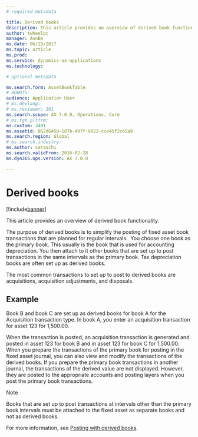 ```yaml
---
# required metadata

title: Derived books
description: This article provides an overview of derived book functionality.
author: twheeloc
manager: AnnBe
ms.date: 06/20/2017
ms.topic: article
ms.prod: 
ms.service: dynamics-ax-applications
ms.technology: 

# optional metadata

ms.search.form: AssetBookTable
# ROBOTS: 
audience: Application User
# ms.devlang: 
# ms.reviewer: 101
ms.search.scope: AX 7.0.0, Operations, Core
# ms.tgt_pltfrm: 
ms.custom: 3401
ms.assetid: 862d6450-187b-497f-9822-cce45f2c65a9
ms.search.region: Global
# ms.search.industry: 
ms.author: saraschi
ms.search.validFrom: 2016-02-28
ms.dyn365.ops.version: AX 7.0.0

---
```


# Derived books

[!include[banner](../includes/banner.md)]


This article provides an overview of derived book functionality.

The purpose of derived books is to simplify the posting of fixed asset book transactions that are planned for regular intervals.  You choose one book as the primary book. This usually is the book that is used for accounting depreciation. You then attach to it other books that are set up to post transactions in the same intervals as the primary book. Tax depreciation books are often set up as derived books. 

The most common transactions to set up to post to derived books are acquisitions, acquisition adjustments, and disposals. 

## Example

Book B and book C are set up as derived books for book A for the Acquisition transaction type. In book A, you enter an acquisition transaction for asset 123 for 1,500.00. 

When the transaction is posted, an acquisition transaction is generated and posted in asset 123 for book B and in asset 123 for book C for 1,500.00. When you prepare the transactions of the primary book for posting in the fixed asset journal, you can also view and modify the transactions of the derived books. If you prepare the primary book transactions in another journal, the transactions of the derived value are not displayed. However, they are posted to the appropriate accounts and posting layers when you post the primary book transactions.

> [!NOTE]                                                                                                                               
> Books that are set up to post transactions at intervals other than the primary book intervals must be attached to the fixed asset as separate books and not as derived books.  

For more information, see [Posting with derived books](post-derived-value-models.md).




